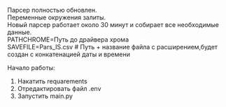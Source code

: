 Парсер полностью обновлен.  
Переменные окружения залиты.  
Новый парсер работает около 30 минут и собирает все необходимые данные.  
PATHCHROME=Путь до драйвера хрома  
SAVEFILE=Pars_IS.csv # Путь + название файла с расширением,будет создан с конкатенацией даты и времени  
  
Начало работы:  
1) Накатить requarements  
2) Отредактировать файл .env   
3) Запустить main.py  
